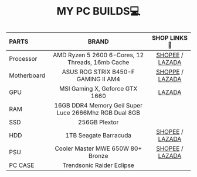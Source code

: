 <h1 align="center">MY PC BUILDS💻</h1>

<h2 align="center">

|     PARTS      |   BRAND                                                    | SHOP LINKS 🛒   |
|:---------------|:----------------------------------------------------------:|:-------------:|
| Processor      |      AMD Ryzen 5 2600 6-Cores, 12 Threads, 16mb Cache      |[SHOPEE](https://shopee.ph/AMD-Ryzen-5-2600-R5-2600-3.4-GHz-Six-Core-Twelve-Thread-CPU-Processor-YD2600BBM6IAF-Socket-AM4-i.228460801.11852535352?sp_atk=e44a1457-994f-48c2-a6c4-50ceb5ef0bb0&xptdk=e44a1457-994f-48c2-a6c4-50ceb5ef0bb0) / [LAZADA](https://www.lazada.com.ph/products/amd-ryzen-5-2600-r5-2600-34-ghz-six-core-twelve-thread-cpu-processor-yd2600bbm6iaf-socket-am4-i2132561793-s9511681542.html?clickTrackInfo=undefined&search=1&source=search&spm=a2o4l.searchlist.list.i40.5a486c53yqfMyn)|
| Motherboard    |   ASUS ROG STRIX B450-F GAMING II AM4                           | [SHOPPE](https://shopee.ph/ASUS-ROG-STRIX-B450-F-GAMING-II-ATX-AM4-DDR4-SATA-6Gb-s-USB-3.1-HDMI-AMD-B450-Chipset-Motherboard-i.89762129.1970729269?sp_atk=52990720-339f-4b6d-89e8-304626ad7fef&xptdk=52990720-339f-4b6d-89e8-304626ad7fef) / [LAZADA](https://www.lazada.com.ph/products/asus-rog-strix-b450-f-gaming-ii-atx-am4-ddr4-sata-6gbs-usb-31-hdmi-amd-b450-chipset-motherboard-i289258188-s466506692.html?clickTrackInfo=undefined&search=1&source=search&spm=a2o4l.searchlist.list.i40.1fad376dfqEDfv)   |
| GPU            | MSI Gaming X, Geforce GTX 1660                             |[LAZADA](https://www.lazada.com.ph/products/msi-geforce-gtx-1660-super-gaming-x-gaming-graphic-card-with-torx-fan-30-zero-frozr-custom-pcb-solid-backplate-dragon-center-oc-performance-and-msi-afterburner-i1187504810-s4187670696.html?clickTrackInfo=undefined&search=1&source=search&spm=a2o4l.searchlist.list.i40.7144220fNVNayU)|
| RAM            | 16GB DDR4 Memory Geil Super Luce 2666Mhz RGB Dual 8GB      |         |
| SSD            |  256GB Plextor                                             |   |
| HDD            |  1TB Seagate Barracuda                                     |[SHOPEE](https://shopee.ph/Seagate-1TB-Barracuda-Compute-3.5-SATA-6Gb-s-Internal-Hard-Drive-(ST1000DM010)-i.23150638.532666331?sp_atk=32751254-9913-4c0e-9611-d4323edab612&xptdk=32751254-9913-4c0e-9611-d4323edab612) / [LAZADA](https://www.lazada.com.ph/products/seagate-1tb-st1000dm010-hard-disk-driveseagate-1tb-st1000dm010-internal-storage-device-for-desktop-pc-faster-data-transfer-loading-and-boot-up-time-easy-to-install-for-operating-system-and-storage-of-files-best-seller-i101774945-s101986903.html?clickTrackInfo=undefined&search=1&source=search&spm=a2o4l.searchlist.list.i40.5cce51132JVsLB)|
| PSU            | Cooler Master MWE 650W 80+ Bronze                          |[SHOPEE](https://shopee.ph/Cooler-Master-MWE-650-BRONZE-V2-650W-80-Bronze-Power-Supply-(MPE-6501-ACAAB-US)-i.89762129.3764950305?sp_atk=606987bc-cc57-4c44-a087-c069a1ab6dd8&xptdk=606987bc-cc57-4c44-a087-c069a1ab6dd8) / [LAZADA](https://www.lazada.com.ph/products/cooler-master-mwe-650-bronze-v2-650w-80-bronze-power-supply-mpe-6501-acaab-us-i1470358831-s6043478730.html?clickTrackInfo=undefined&search=1&source=search&spm=a2o4l.searchlist.list.i40.1acd8b2bUulOOq)|
| PC CASE        | Trendsonic Raider Eclipse                                  |         | 

</h2>
